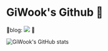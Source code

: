 # GiWook's Github 👋

🌱blog: <a href="https://velog.io/@077tech" target="_blank"><img src="https://user-images.githubusercontent.com/108044639/211229002-d621ffcf-ab28-44c3-81d4-fc20076b2e00.svg
"/></a> 🌱

![GiWook's GitHub stats](https://github-readme-stats.vercel.app/api?username=chad0909&show_icons=true&theme=highcontrast)





<!--
**chad0909/chad0909** is a ✨ _special_ ✨ repository because its `README.md` (this file) appears on your GitHub profile.

Here are some ideas to get you started:

- 🔭 I’m currently working on ...
- 🌱 I’m currently learning ...
- 👯 I’m looking to collaborate on ...
- 🤔 I’m looking for help with ...
- 💬 Ask me about ...
- 📫 How to reach me: ...
- 😄 Pronouns: ...
- ⚡ Fun fact: ...
-->
